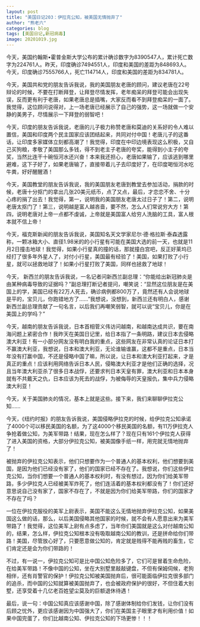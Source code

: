 ```yaml
---
layout: post
title: "美国日记203：伊拉克公知，被美国无情抛弃了"
author: "熊老六"
categories: blog
tags: [美国日记,新冠病毒]
image: 20201019.jpg
---
```

今天，美国约翰斯•霍普金斯大学公布的累计确诊数字为8390547人，累计死亡数字为224761人。昨天，印度确诊7494551人，印度和美国的差距为848693人。今天，印度确诊7555766人，死亡114714人，印度和美国的差距为834781人。

今天，美国共和党的朋友告诉我说，我的美国朋友老唐的顾问，建议老唐在22号辩论的时候，不要在打断拜登，让拜登尽情发挥，老年痴呆的拜登可能会出现失误，反而更有利于老唐，如果老唐总是插嘴，大家反而看不到拜登痴呆的一面了。我觉得，这位顾问说得对，上一场老唐已经展示了自己的强势，这一场就做一个安静的美男子，尽情展示一下拜登的弱智吧！

今天，印度的朋友告诉我说，老唐的儿子极力称赞老唐和莫迪的关系好的令人难以置信，美国和印度两个民主国家应该团结起来，共同对付中国！老唐儿子的这番话，让印度多家媒体立刻都高潮了！我觉得，印度在中印边境表现这么积极，又自己买狗粮，孝敬了美国那么多钱，得不到老主子老唐的夸奖，能得到小主子的夸奖，当然比连干十碗恒河水还兴奋！本来我还担心，老唐如果输了，应该逃到哪里避难，这下子好了，如果老唐输了，直接带着儿子去印度好了，在印度喝恒河水吃牛粪，好好醒醒酒！

今天，美国教堂的朋友告诉我说，我的美国朋友老唐到教堂去参加活动，捐款的时候，老唐十分抠门的拿出几张20美元纸币，点了又点，最后，才恋恋不舍、十分心疼的捐了出去！我觉得，第一，说明我的美国朋友老唐太过日子了！第二，说明老唐太抠门了！第三，说明越是富人越吝啬，要不然，怎么人们常说穷大方！第四，说明老唐对上帝一点都不虔诚，上帝就是美国富人给穷人洗脑的工具，富人根本就不信上帝！

今天，福克斯新闻的朋友告诉我说，美国知名天文学家尼尔·德·格拉斯·泰森透露称，一颗冰箱大小、直径1.98米的的小行星有可能在美国大选的前一天，也就是11月2日撞击地球！我觉得，如果小行星真的撞的话，那就撞白宫吧，反正好莱坞已经打了很多年外星人了，对付小行星，美国最有经验了！美国，如果打败了小行星，就可以拯救地球了！如果小行星打败了美国，同样也拯救了地球！

今天， 新西兰的朋友告诉我说，一名记者问新西兰副总理：“你能给出新冠肺炎是由某种病毒导致的证据吗？”副总理打断记者提问，嘲笑说：“显然这位朋友是在美国上的学，美国已经有22万人死去，确诊病例都800万了，竟然还有人会说地球是平的，宝贝儿，你跑错地方了……”我想说，没想到，新西兰还有明白人，感谢新西兰副总理贡献了一句名言，以后我们再嘲笑弱智，就可以说“宝贝儿，你是在美国上的学吗？”

今天，越南的朋友告诉我说，日本首相菅义伟访问越南，和越南达成共识，要在南海问题上紧密合作！我昨天在美国日记里，给日本指了一条明路，建议日本去侵略澳大利亚！有一小部分网友没有明白我的重点，这些网友在非常认真的论证日本打不赢澳大利亚，我想说，日本和澳大利亚，无论谁输谁赢，这都不是重点，日本当年没有打赢中国，不还是侵略中国了嘛，所以说，让日本和澳大利亚打起来，才是真正的重点！应该利用网络告诉日本人民，侵略澳大利亚才是他们正确的选择，况且当年澳大利亚杀了很多日本战俘，还要求判日本天皇有罪，澳大利亚和日本本身就有不共戴天之仇，日本应该为死去的战俘，为被侮辱的天皇报仇，集中兵力侵略澳大利亚！

今天，关于美国肺炎的情况，基本上就是这些。接下来，我们来聊聊伊拉克公知……

今天，《纽约时报》的朋友告诉我说，美国侵略伊拉克的时候，给伊拉克公知承诺了4000个可以移民美国的名额，为了这4000个移民美国的名额，有11万伊拉克人争抢着做公知，为美军带路！结果，现在怎么样了？现在只有161个伊拉克人获得了进入美国的资格，大部分伊拉克公知，被美国像手纸一样，用完就无情地抛弃了！

被抛弃的伊拉克公知表示，他们只想要作为一个普通人的基本权利，他们想要到美国，是因为他们已经没有家了，他们的国家已经不存在了。我想说，你们这些伊拉克公知，当你们想要一个普通人的基本权利时，有没有想过，因为你们给美军带路，多少伊拉克人已经被美军炸死了，他们连活着的基本权利都没有了！你们还好意思说自己没有家了，国家不存在了，不就是因为你们给美军带路，你们的国家才不存在了吗？

一位在伊拉克服役的美军上尉表示，美国不能这么无情地抛弃伊拉克公知，如果美国这么做的话，那么，以后美国侵略其他国家的时候，就不会有人愿意出来为美军带路了！我觉得，这位美军上尉有点多虑了，当年你们美国就是这么对付越南公知的，结果，怎么样，伊拉克公知根本没有吸取越南公知的教训，还是拼命给你们带路！美国，尽管放心好了，只要愿意做公知的，肯定就是贱得不能再贱的畜生，它们肯定还是会为你们带路的！

不过，有一说一，伊拉克公知可是比中国公知危险多了，它们可是冒着生命危险，在给美军带路！不像中国的公知，坐在大别墅里敲敲键盘，不但有保姆伺候，老狗相伴，还有肖警官的保护！伊拉克公知被美国抛弃后，很可能面临伊拉克很多部门的追杀，而中国的公知就算被美国抛弃了，也会被政府保护的很好，不但住着大别墅，还享受着十几亿老百姓望尘莫及的巨额退休待遇！

最后，说一句：中国公知真应该感谢中国，除了感谢体制给你们发钱，让你们没有后顾之忧外，更应该感谢因为中国强大了，你们在美国主子眼里才有利用价值！如果中国完蛋了，你们比越南公知、伊拉克公知的下场更惨！！！